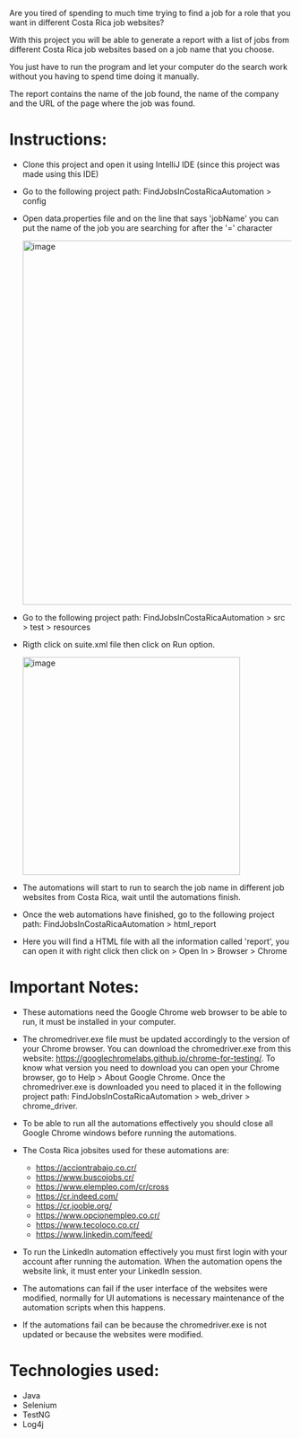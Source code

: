 Are you tired of spending to much time trying to find a job for a role that you want in different Costa Rica job websites? 

With this project you will be able to generate a report with a list of jobs from different Costa Rica job websites based on a job name that you choose. 

You just have to run the program and let your computer do the search work without you having to spend time doing it manually.

The report contains the name of the job found, the name of the company and the URL of the page where the job was found.

# Instructions:
- Clone this project and open it using IntelliJ IDE (since this project was made using this IDE)
- Go to the following project path: FindJobsInCostaRicaAutomation > config
- Open data.properties file and on the line that says 'jobName' you can put the name of the job you are searching for after the '=' character

  <img width="649" alt="image" src="https://github.com/Erick-Salas/FindJobsInCostaRicaAutomation/assets/63444171/e3a177a8-c655-4966-adc6-da026da7b9c7">
  
- Go to the following project path: FindJobsInCostaRicaAutomation > src > test > resources
- Rigth click on suite.xml file then click on Run option.

  <img width="388" alt="image" src="https://github.com/Erick-Salas/FindJobsInCostaRicaAutomation/assets/63444171/35a5d918-1a01-4d09-97f5-f8d5106ab642">

- The automations will start to run to search the job name in different job websites from Costa Rica, wait until the automations finish.
- Once the web automations have finished, go to the following project path: FindJobsInCostaRicaAutomation > html_report
- Here you will find a HTML file with all the information called 'report', you can open it with right click then click on > Open In > Browser > Chrome
  
# Important Notes:
- These automations need the Google Chrome web browser to be able to run, it must be installed in your computer.

- The chromedriver.exe file must be updated accordingly to the version of your Chrome browser. You can download the chromedriver.exe from this website: https://googlechromelabs.github.io/chrome-for-testing/. To know what version you need to download you can open your Chrome browser, go to Help > About Google Chrome. Once the chromedriver.exe is downloaded you need to placed it in the following project path: FindJobsInCostaRicaAutomation > web_driver > chrome_driver.

- To be able to run all the automations effectively you should close all Google Chrome windows before running the automations.

- The Costa Rica jobsites used for these automations are:
  - https://acciontrabajo.co.cr/
  - https://www.buscojobs.cr/
  - https://www.elempleo.com/cr/cross
  - https://cr.indeed.com/
  - https://cr.jooble.org/
  - https://www.opcionempleo.co.cr/
  - https://www.tecoloco.co.cr/
  - https://www.linkedin.com/feed/

- To run the LinkedIn automation effectively you must first login with your account after running the automation. When the automation opens the website link, it must enter your LinkedIn session.

- The automations can fail if the user interface of the websites were modified, normally for UI automations is necessary maintenance of the automation scripts when this happens.

- If the automations fail can be because the chromedriver.exe is not updated or because the websites were modified.

# Technologies used:
- Java
- Selenium
- TestNG
- Log4j
